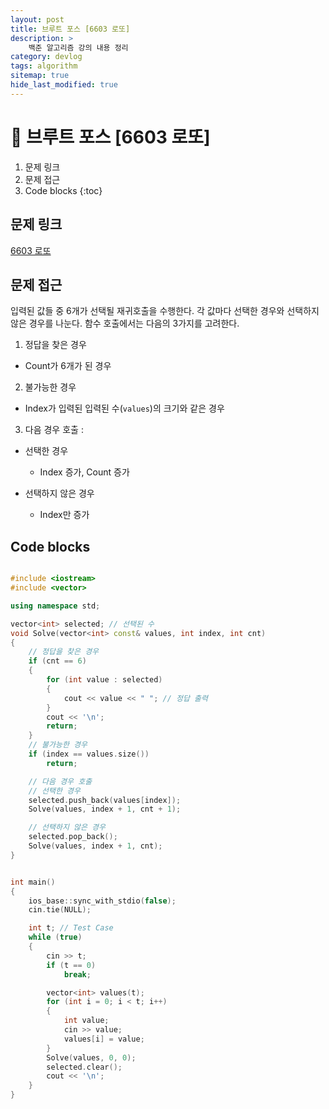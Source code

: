 ```yaml
---
layout: post
title: 브루트 포스 [6603 로또]
description: >
    백준 알고리즘 강의 내용 정리
category: devlog
tags: algorithm
sitemap: true
hide_last_modified: true
---
```


# 📌 브루트 포스 [6603 로또]

1. 문제 링크
2. 문제 접근
3. Code blocks
{:toc}

## 문제 링크

[6603 로또](https://www.acmicpc.net/problem/6603)

## 문제 접근

입력된 값들 중 6개가 선택될 재귀호출을 수행한다. 각 값마다 선택한 경우와 선택하지 않은 경우를 나눈다. 함수 호출에서는 다음의 3가지를 고려한다.

1. 정답을 찾은 경우 
- Count가 6개가 된 경우

2. 불가능한 경우 
- Index가 입력된 입력된 수(`values`)의 크기와 같은 경우

3. 다음 경우 호출 :

- 선택한 경우
    - Index 증가, Count 증가

- 선택하지 않은 경우
    -  Index만 증가

## Code blocks

```cpp

#include <iostream>
#include <vector>

using namespace std;

vector<int> selected; // 선택된 수
void Solve(vector<int> const& values, int index, int cnt)
{
    // 정답을 찾은 경우
    if (cnt == 6)
    {
        for (int value : selected)
        {
            cout << value << " "; // 정답 출력
        }
        cout << '\n';
        return;
    }
    // 불가능한 경우
    if (index == values.size())
        return;

    // 다음 경우 호출
    // 선택한 경우
    selected.push_back(values[index]);
    Solve(values, index + 1, cnt + 1); 

    // 선택하지 않은 경우
    selected.pop_back();
    Solve(values, index + 1, cnt); 
}


int main()
{
    ios_base::sync_with_stdio(false);
    cin.tie(NULL);

    int t; // Test Case
    while (true)
    {
        cin >> t;
        if (t == 0)
            break;

        vector<int> values(t);
        for (int i = 0; i < t; i++)
        {
            int value;
            cin >> value;
            values[i] = value;
        }
        Solve(values, 0, 0);
        selected.clear();
        cout << '\n';
    }
}
```